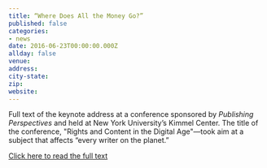 ```yaml
---
title: “Where Does All the Money Go?”
published: false
categories:
- news
date: 2016-06-23T00:00:00.000Z
allday: false
venue:
address:
city-state:
zip:
website:
---
```



Full text of the keynote address at a conference sponsored by *Publishing Perspectives* and held at New York University’s Kimmel Center. The title of the conference, "Rights and Content in the Digital Age"—took aim at a subject that affects “every writer on the planet.” &nbsp;

[Click here to read the full text](https://www.authorsguild.org/industry-advocacy/money-go-roxana-robinson/)
